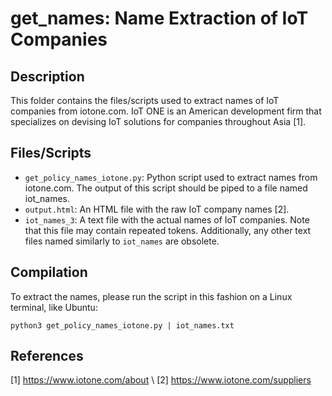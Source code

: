 # get_names: Name Extraction of IoT Companies

## Description

This folder contains the files/scripts used to extract names of IoT companies from iotone.com. IoT ONE is an American development firm that
specializes on devising IoT solutions for companies throughout Asia [1].

## Files/Scripts

* `get_policy_names_iotone.py`: Python script used to extract names from iotone.com. The output of this
script should be piped to a file named iot_names.
* `output.html`: An HTML file with the raw IoT company names [2].
* `iot_names_3`: A text file with the actual names of IoT companies. Note that this file may contain repeated
tokens. Additionally, any other text files named similarly to `iot_names` are obsolete.

## Compilation

To extract the names, please run the script in this fashion on a Linux terminal, like Ubuntu:

    python3 get_policy_names_iotone.py | iot_names.txt

## References

[1] https://www.iotone.com/about \ 
[2] https://www.iotone.com/suppliers
